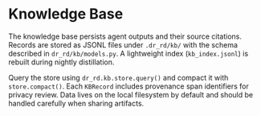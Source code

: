 # Knowledge Base

The knowledge base persists agent outputs and their source citations. Records are stored as JSONL files under `.dr_rd/kb/` with the schema described in `dr_rd/kb/models.py`. A lightweight index (`kb_index.jsonl`) is rebuilt during nightly distillation.

Query the store using `dr_rd.kb.store.query()` and compact it with `store.compact()`. Each `KBRecord` includes provenance span identifiers for privacy review. Data lives on the local filesystem by default and should be handled carefully when sharing artifacts.
